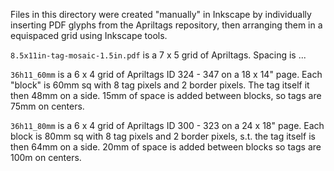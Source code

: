 Files in this directory were created "manually" in Inkscape by individually inserting PDF glyphs from the Apriltags repository, then arranging them in a equispaced grid using Inkscape tools.

`8.5x11in-tag-mosaic-1.5in.pdf` is a 7 x 5 grid of Apriltags.  Spacing is ...

`36h11_60mm` is a 6 x 4 grid of Apriltags ID 324 - 347 on a 18 x 14" page.   Each "block" is 60mm sq with 8 tag pixels and 2 border pixels.  The tag itself it then 48mm on a side.   15mm of space is added between blocks, so tags are 75mm on centers.

`36h11_80mm` is a 6 x 4 grid of Apriltags ID 300 - 323 on a 24 x 18" page.   Each block is 80mm sq with 8 tag pixels and 2 border pixels, s.t. the tag itself is then 64mm on a side.   20mm of space is added between blocks so tags are  100m on centers.
